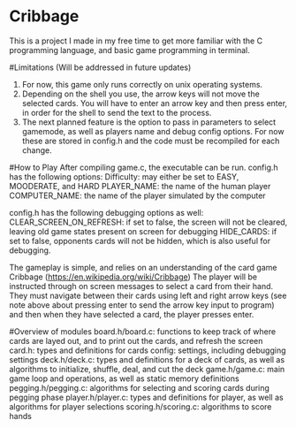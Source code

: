 # Cribbage

This is a project I made in my free time to get more familiar with the C programming language, and basic game programming in terminal.

#Limitations (Will be addressed in future updates)
1. For now, this game only runs correctly on unix operating systems.
2. Depending on the shell you use, the arrow keys will not move the selected cards. You will have to enter an arrow key and then press enter, in order for the shell to send the text to the process.
3. The next planned feature is the option to pass in parameters to select gamemode, as well as players name and debug config options. For now these are stored in config.h and the code must be recompiled for each change. 

#How to Play
After compiling game.c, the executable can be run. 
config.h has the following options:
Difficulty: may either be set to EASY, MOODERATE, and HARD
PLAYER_NAME: the name of the human player
COMPUTER_NAME: the name of the player simulated by the computer

config.h has the following debugging options as well:
CLEAR_SCREEN_ON_REFRESH: if set to false, the screen will not be cleared, leaving old game states present on screen for debugging
HIDE_CARDS: if set to false, opponents cards will not be hidden, which is also useful for debugging.

The gameplay is simple, and relies on an understanding of the card game Cribbage (https://en.wikipedia.org/wiki/Cribbage)
The player will be instructed through on screen messages to select a card from their hand. They must navigate between their cards using left and right arrow keys (see note above about pressing enter to send the arrow key input to program) and then when they have selected a card, the player presses enter. 

#Overview of modules
board.h/board.c: functions to keep track of where cards are layed out, and to print out the cards, and refresh the screen
card.h: types and definitions for cards
config: settings, including debugging settings
deck.h/deck.c: types and definitions for a deck of cards, as well as algorithms to initialize, shuffle, deal, and cut the deck
game.h/game.c: main game loop and operations, as well as static memory definitions
pegging.h/pegging.c: algorithms for selecting and scoring cards during pegging phase
player.h/player.c: types and definitions for player, as well as algorithms for player selections
scoring.h/scoring.c: algorithms to score hands
